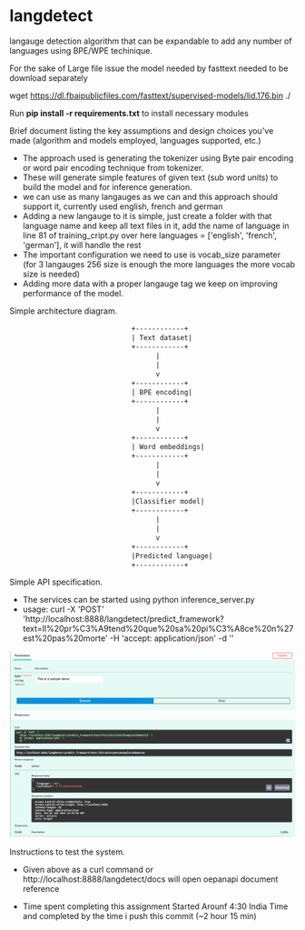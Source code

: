 # langdetect
langauge detection algorithm that can be expandable to add any number of languages using BPE/WPE techinique.

For the sake of Large file issue the model needed by fasttext needed to be download separately

wget https://dl.fbaipublicfiles.com/fasttext/supervised-models/lid.176.bin ./

Run <b>pip install -r requirements.txt</b>  to install necessary modules

Brief document listing the key assumptions and design choices you've made (algorithm and models employed, languages supported, etc.)
* The approach used is generating the tokenizer using Byte pair encoding or word pair encoding technique from tokenizer.
* These will generate simple features of given text (sub word units) to build the model and for inference generation.
* we can use as many langauges as we can and this approach should support it, currently used english, french and german
* Adding a new langauge to it is simple, just create a folder with that language name and keep all text files in it, add the name of language in line 81 of training_cript.py over here languages = ['english', 'french', 'german'], it will handle the rest
* The important configuration we need to use is vocab_size parameter (for 3 langauges 256 size is enough the more languages the more vocab size is needed)
* Adding more data with a proper langauge tag we keep on improving performance of the model.


Simple architecture diagram.

                                  +------------+
                                  | Text dataset|
                                  +------------+
                                        |
                                        |
                                        v
                                  +------------+
                                  | BPE encoding|
                                  +------------+
                                        |
                                        |
                                        v
                                  +------------+
                                  | Word embeddings|
                                  +------------+
                                        |
                                        |
                                        v
                                  +------------+
                                  |Classifier model|
                                  +------------+
                                        |
                                        |
                                        v
                                  +------------+
                                  |Predicted language|
                                  +------------+


Simple API specification.
* The services can be started using python inference_server.py
* usage: curl -X 'POST' 'http://localhost:8888/langdetect/predict_framework?text=Il%20pr%C3%A9tend%20que%20sa%20pi%C3%A8ce%20n%27est%20pas%20morte' -H 'accept: application/json' -d ''


![Demo result](https://github.com/rohithkodali/langdetect/blob/main/demo.png)


Instructions to test the system.
* Given above as a curl command or http://localhost:8888/langdetect/docs will open oepanapi document reference

* Time spent completing this assignment 
 Started Arounf 4:30 India Time and completed by the time i push this commit (~2 hour 15 min)
